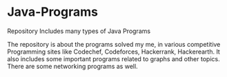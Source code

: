 # Java-Programs
Repository Includes many types of Java Programs


The repository is about the programs solved my me, in various competitive Programming sites like Codechef, Codeforces, Hackerrank, Hackerearth.
It also includes some important programs related to graphs and other topics.
There are some networking programs as well.

